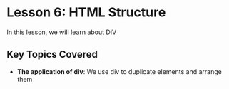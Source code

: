 # Lesson 6: HTML Structure

In this lesson, we will learn about DIV

## Key Topics Covered

- **The application of div**: We use div to duplicate elements and arrange them